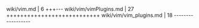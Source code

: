  wiki/vim.md             |    6 +++---
 wiki/vim/vimPlugins.md  |   27 +++++++++++++++++++++++++++
 wiki/vim/vim_plugins.md |   18 ------------------
